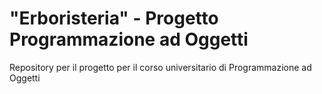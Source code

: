 # "Erboristeria" - Progetto Programmazione ad Oggetti
Repository per il progetto per il corso universitario di Programmazione ad Oggetti
